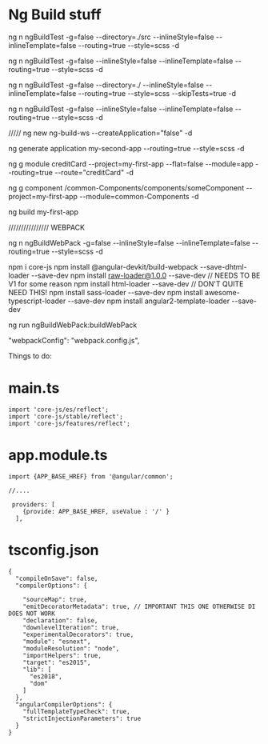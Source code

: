 # Ng Build stuff


ng n ngBuildTest -g=false --directory=./src --inlineStyle=false --inlineTemplate=false --routing=true --style=scss -d


ng n ngBuildTest -g=false --inlineStyle=false --inlineTemplate=false --routing=true --style=scss -d


ng n ngBuildTest -g=false --directory=./ --inlineStyle=false --inlineTemplate=false --routing=true --style=scss --skipTests=true -d

ng n ngBuildTest -g=false --inlineStyle=false --inlineTemplate=false --routing=true --style=scss  -d



/////
ng new ng-build-ws --createApplication="false" -d

ng generate application my-second-app --routing=true --style=scss -d





ng g module creditCard --project=my-first-app --flat=false --module=app --routing=true --route="creditCard" -d

ng g component /common-Components/components/someComponent --project=my-first-app --module=common-Components -d


ng build my-first-app




//////////////// WEBPACK


ng n ngBuildWebPack -g=false --inlineStyle=false --inlineTemplate=false --routing=true --style=scss  -d


npm i core-js
npm install @angular-devkit/build-webpack --save-dhtml-loader --save-dev
npm install raw-loader@1.0.0 --save-dev    // NEEDS TO BE V1 for some reason
npm install html-loader --save-dev   // DON'T QUITE NEED THIS!
npm install sass-loader --save-dev
npm install awesome-typescript-loader --save-dev
npm install angular2-template-loader --save-dev



ng run ngBuildWebPack:buildWebPack


"webpackConfig": "webpack.config.js",


Things to do:

# main.ts

```
import 'core-js/es/reflect';
import 'core-js/stable/reflect';
import 'core-js/features/reflect';
```

# app.module.ts

```
import {APP_BASE_HREF} from '@angular/common';

//....

 providers: [
    {provide: APP_BASE_HREF, useValue : '/' }
  ],

```

# tsconfig.json

```
{
  "compileOnSave": false,
  "compilerOptions": {

    "sourceMap": true,
    "emitDecoratorMetadata": true, // IMPORTANT THIS ONE OTHERWISE DI DOES NOT WORK
    "declaration": false,
    "downlevelIteration": true,
    "experimentalDecorators": true,
    "module": "esnext",
    "moduleResolution": "node",
    "importHelpers": true,
    "target": "es2015",
    "lib": [
      "es2018",
      "dom"
    ]
  },
  "angularCompilerOptions": {
    "fullTemplateTypeCheck": true,
    "strictInjectionParameters": true
  }
}
```
